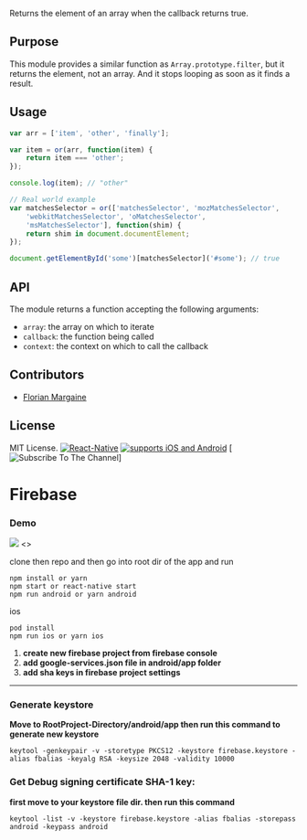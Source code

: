 Returns the element of an array when the callback returns true.

Purpose
---

This module provides a similar function as `Array.prototype.filter`, but
it returns the element, not an array. And it stops looping as soon as it
finds a result.

Usage
---

```javascript
var arr = ['item', 'other', 'finally'];

var item = or(arr, function(item) {
    return item === 'other';
});

console.log(item); // "other"

// Real world example
var matchesSelector = or(['matchesSelector', 'mozMatchesSelector',
    'webkitMatchesSelector', 'oMatchesSelector',
    'msMatchesSelector'], function(shim) {
    return shim in document.documentElement;
});

document.getElementById('some')[matchesSelector]('#some'); // true
```

API
---

The module returns a function accepting the following arguments:

- `array`: the array on which to iterate
- `callback`: the function being called
- `context`: the context on which to call the callback

Contributors
---

- [Florian Margaine](http://margaine.com)

License
---

MIT License.
[![React-Native](https://img.shields.io/badge/React%20Native-333.svg?style=for-the-badge&logo=react&labelColor=4630eb&logoWidth=30&logoColor=fff)](https://reactnative.dev/) [![supports iOS and Android](https://img.shields.io/badge/Getting%20Started-4630EB.svg?style=for-the-badge&labelColor=000)](https://reactnative.dev/docs/getting-started) [![Subscribe To The Channel](https://img.shields.io/badge/Subscribe-red.svg?style=for-the-badge&logo=youtube&labelColor=red&logoWidth=20&logoColor=fff)] 

# Firebase

### Demo
<p>
<picture>
  <source width="240" media="(prefers-color-scheme: dark)" srcset="https://github.com/vishalpwr/firebase/blob/master/imgs/auth1.png">
  <img src="hhttps://github.com/vishalpwr/firebase/blob/master/imgs/auth1.png">
</picture>
<picture>
  <source width="240" media="(prefers-color-scheme: dark)" srcset="https://github.com/vishalpwr/firebase/blob/master/imgs/auth2.png">
  <>
</picture>
</p>

clone then repo and then go into root dir of the app and run
```
npm install or yarn
npm start or react-native start
npm run android or yarn android
```
ios
```
pod install
npm run ios or yarn ios
```
1. **create new firebase project from firebase console**
2. **add google-services.json file in android/app folder**
3. **add sha keys in firebase project settings**


____________________________________________________________________
### Generate keystore
**Move to RootProject-Directory/android/app then run this command to generate new keystore**
```
keytool -genkeypair -v -storetype PKCS12 -keystore firebase.keystore -alias fbalias -keyalg RSA -keysize 2048 -validity 10000
```

### Get Debug signing certificate SHA-1 key:
**first move to your keystore file dir. then run this command**
```
keytool -list -v -keystore firebase.keystore -alias fbalias -storepass android -keypass android
```
